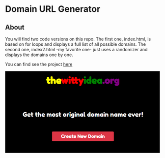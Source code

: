 # Domain URL Generator

## About

You will find two code versions on this repo.
The first one, index.html, is based on for loops and displays a full list of all possible domains.
The second one, index2.html -my favorite one- just uses a randomizer and displays the domains one by one.

You can find see the project [here](https://fskarmeta-random-url-generator.netlify.app/)

![Screenshot](./Screenshot.png/)
